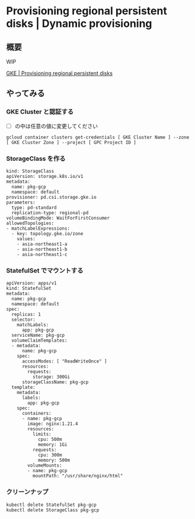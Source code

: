 # Provisioning regional persistent disks | Dynamic provisioning

## 概要

WIP


[GKE | Provisioning regional persistent disks](https://cloud.google.com/kubernetes-engine/docs/how-to/persistent-volumes/regional-pd#dynamic-provisioning)

## やってみる

### GKE Cluster と認証する

+ [ ] の中は任意の値に変更してください

```
gcloud container clusters get-credentials [ GKE Cluster Name ] --zone [ GKE Cluster Zone ] --project [ GPC Project ID ]
```

### StorageClass を作る

```
kind: StorageClass
apiVersion: storage.k8s.io/v1
metadata:
  name: pkg-gcp
  namespace: default
provisioner: pd.csi.storage.gke.io
parameters:
  type: pd-standard
  replication-type: regional-pd
volumeBindingMode: WaitForFirstConsumer
allowedTopologies:
- matchLabelExpressions:
  - key: topology.gke.io/zone
    values:
    - asia-northeast1-a
    - asia-northeast1-b
    - asia-northeast1-c
```

### StatefulSet でマウントする

```
apiVersion: apps/v1
kind: StatefulSet
metadata:
  name: pkg-gcp
  namespace: default
spec:
  replicas: 1
  selector:
    matchLabels:
      app: pkg-gcp
  serviceName: pkg-gcp
  volumeClaimTemplates:
  - metadata:
      name: pkg-gcp
    spec:
      accessModes: [ "ReadWriteOnce" ]
      resources:
        requests:
          storage: 300Gi
      storageClassName: pkg-gcp
  template:
    metadata:
      labels:
        app: pkg-gcp
    spec:
      containers:
      - name: pkg-gcp
        image: nginx:1.21.4
        resources:
          limits:
            cpu: 500m
            memory: 1Gi
          requests:
            cpu: 300m
            memory: 500m
        volumeMounts:
        - name: pkg-gcp
          mountPath: "/usr/share/nginx/html"
```

### クリーンナップ

```
kubectl delete StatefulSet pkg-gcp
kubectl delete StorageClass pkg-gcp
```

